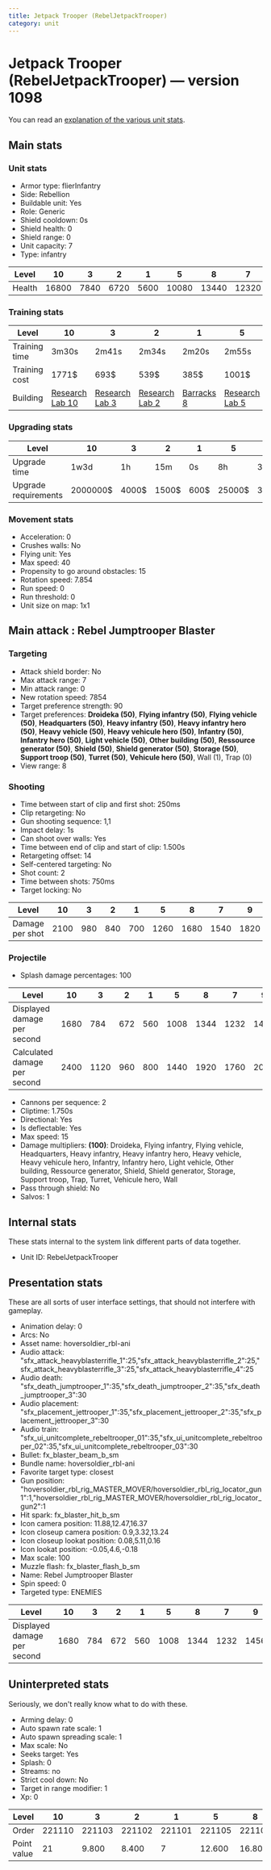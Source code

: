 ```yaml
---
title: Jetpack Trooper (RebelJetpackTrooper)
category: unit
---
```


# Jetpack Trooper (RebelJetpackTrooper) — version 1098

You can read an [explanation  of the various unit stats](unitexplained.md).

## Main stats

### Unit stats

  * Armor type: flierInfantry
  * Side: Rebellion
  * Buildable unit: Yes
  * Role: Generic
  * Shield cooldown: 0s
  * Shield health: 0
  * Shield range: 0
  * Unit capacity: 7
  * Type: infantry

|Level |10   |3   |2   |1   |5    |8    |7    |9    |6    |4   |
|------|-----|----|----|----|-----|-----|-----|-----|-----|----|
|Health|16800|7840|6720|5600|10080|13440|12320|14560|11200|8960|


### Training stats

|Level        |10                                     |3                                     |2                                     |1                               |5                                     |8                                     |7                                     |9                                     |6                                     |4                                     |
|-------------|---------------------------------------|--------------------------------------|--------------------------------------|--------------------------------|--------------------------------------|--------------------------------------|--------------------------------------|--------------------------------------|--------------------------------------|--------------------------------------|
|Training time|3m30s                                  |2m41s                                 |2m34s                                 |2m20s                           |2m55s                                 |3m16s                                 |3m9s                                  |3m23s                                 |3m2s                                  |2m48s                                 |
|Training cost|1771$                                  |693$                                  |539$                                  |385$                            |1001$                                 |1540$                                 |1309$                                 |1617$                                 |1155$                                 |847$                                  |
|Building     |[Research Lab 10](rebelOffenseLab.html)|[Research Lab 3](rebelOffenseLab.html)|[Research Lab 2](rebelOffenseLab.html)|[Barracks 8](rebelBarracks.html)|[Research Lab 5](rebelOffenseLab.html)|[Research Lab 8](rebelOffenseLab.html)|[Research Lab 7](rebelOffenseLab.html)|[Research Lab 9](rebelOffenseLab.html)|[Research Lab 6](rebelOffenseLab.html)|[Research Lab 4](rebelOffenseLab.html)|


### Upgrading stats

|Level               |10      |3    |2    |1   |5     |8      |7      |9       |6      |4     |
|--------------------|--------|-----|-----|----|------|-------|-------|--------|-------|------|
|Upgrade time        |1w3d    |1h   |15m  |0s  |8h    |3d12h  |2d     |5d      |1d     |3h30m |
|Upgrade requirements|2000000$|4000$|1500$|600$|25000$|320000$|160000$|1000000$|100000$|12500$|


### Movement stats

  * Acceleration: 0
  * Crushes walls: No
  * Flying unit: Yes
  * Max speed: 40
  * Propensity to go around obstacles: 15
  * Rotation speed: 7.854
  * Run speed: 0
  * Run threshold: 0
  * Unit size on map: 1x1

## Main attack : Rebel Jumptrooper Blaster

### Targeting

  * Attack shield border: No
  * Max attack range: 7
  * Min attack range: 0
  * New rotation speed: 7854
  * Target preference strength: 90
  * Target preferences: **Droideka (50)**, **Flying infantry (50)**, **Flying vehicle (50)**, **Headquarters (50)**, **Heavy infantry (50)**, **Heavy infantry hero (50)**, **Heavy vehicle (50)**, **Heavy vehicule hero (50)**, **Infantry (50)**, **Infantry hero (50)**, **Light vehicle (50)**, **Other building (50)**, **Ressource generator (50)**, **Shield (50)**, **Shield generator (50)**, **Storage (50)**, **Support troop (50)**, **Turret (50)**, **Vehicule hero (50)**, Wall (1), Trap (0)
  * View range: 8

### Shooting

  * Time between start of clip and first shot: 250ms
  * Clip retargeting: No
  * Gun shooting sequence: 1,1
  * Impact delay: 1s
  * Can shoot over walls: Yes
  * Time between end of clip and start of clip: 1.500s
  * Retargeting offset: 14
  * Self-centered targeting: No
  * Shot count: 2
  * Time between shots: 750ms
  * Target locking: No

|Level          |10  |3  |2  |1  |5   |8   |7   |9   |6   |4   |
|---------------|----|---|---|---|----|----|----|----|----|----|
|Damage per shot|2100|980|840|700|1260|1680|1540|1820|1400|1120|


### Projectile

  * Splash damage percentages: 100

|Level                       |10  |3   |2  |1  |5   |8   |7   |9   |6   |4   |
|----------------------------|----|----|---|---|----|----|----|----|----|----|
|Displayed damage per second |1680|784 |672|560|1008|1344|1232|1456|1120|896 |
|Calculated damage per second|2400|1120|960|800|1440|1920|1760|2080|1600|1280|


  * Cannons per sequence: 2
  * Cliptime: 1.750s
  * Directional: Yes
  * Is deflectable: Yes
  * Max speed: 15
  * Damage multipliers: **(100)**: Droideka, Flying infantry, Flying vehicle, Headquarters, Heavy infantry, Heavy infantry hero, Heavy vehicle, Heavy vehicule hero, Infantry, Infantry hero, Light vehicle, Other building, Ressource generator, Shield, Shield generator, Storage, Support troop, Trap, Turret, Vehicule hero, Wall
  * Pass through shield: No
  * Salvos: 1

## Internal stats

These stats internal to the system link different parts of data together.

  * Unit ID: RebelJetpackTrooper

## Presentation stats

These are all sorts of user interface settings, that should not interfere with gameplay.

  * Animation delay: 0
  * Arcs: No
  * Asset name: hoversoldier_rbl-ani
  * Audio attack: "sfx_attack_heavyblasterrifle_1":25,"sfx_attack_heavyblasterrifle_2":25,"sfx_attack_heavyblasterrifle_3":25,"sfx_attack_heavyblasterrifle_4":25
  * Audio death: "sfx_death_jumptrooper_1":35,"sfx_death_jumptrooper_2":35,"sfx_death_jumptrooper_3":30
  * Audio placement: "sfx_placement_jettrooper_1":35,"sfx_placement_jettrooper_2":35,"sfx_placement_jettrooper_3":30
  * Audio train: "sfx_ui_unitcomplete_rebeltrooper_01":35,"sfx_ui_unitcomplete_rebeltrooper_02":35,"sfx_ui_unitcomplete_rebeltrooper_03":30
  * Bullet: fx_blaster_beam_b_sm
  * Bundle name: hoversoldier_rbl-ani
  * Favorite target type: closest
  * Gun position: "hoversoldier_rbl_rig_MASTER_MOVER/hoversoldier_rbl_rig_locator_gun1":1,"hoversoldier_rbl_rig_MASTER_MOVER/hoversoldier_rbl_rig_locator_gun2":1
  * Hit spark: fx_blaster_hit_b_sm
  * Icon camera position: 11.88,12.47,16.37
  * Icon closeup camera position: 0.9,3.32,13.24
  * Icon closeup lookat position: 0.08,5.11,0.16
  * Icon lookat position: -0.05,4.6,-0.18
  * Max scale: 100
  * Muzzle flash: fx_blaster_flash_b_sm
  * Name: Rebel Jumptrooper Blaster
  * Spin speed: 0
  * Targeted type: ENEMIES

|Level                      |10  |3  |2  |1  |5   |8   |7   |9   |6   |4  |
|---------------------------|----|---|---|---|----|----|----|----|----|---|
|Displayed damage per second|1680|784|672|560|1008|1344|1232|1456|1120|896|


## Uninterpreted stats

Seriously, we don't really know what to do with these.

  * Arming delay: 0
  * Auto spawn rate scale: 1
  * Auto spawn spreading scale: 1
  * Max scale: No
  * Seeks target: Yes
  * Splash: 0
  * Streams: no
  * Strict cool down: No
  * Target in range modifier: 1
  * Xp: 0

|Level      |10    |3     |2     |1     |5     |8     |7     |9     |6     |4     |
|-----------|------|------|------|------|------|------|------|------|------|------|
|Order      |221110|221103|221102|221101|221105|221108|221107|221109|221106|221104|
|Point value|21    |9.800 |8.400 |7     |12.600|16.800|15.400|18.200|14    |11.200|


